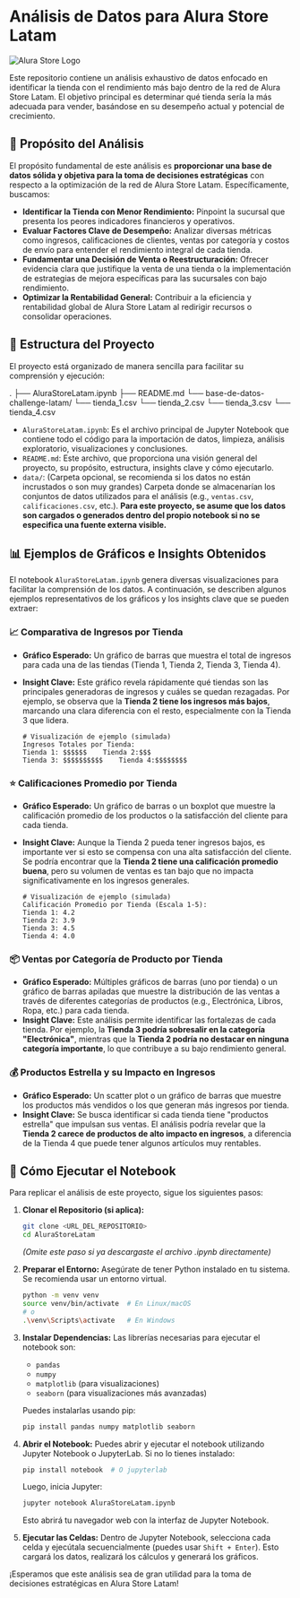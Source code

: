 # Análisis de Datos para Alura Store Latam

![Alura Store Logo](https://www.alura.com.br/assets/img/alura-logo.svg) 

Este repositorio contiene un análisis exhaustivo de datos enfocado en identificar la tienda con el rendimiento más bajo dentro de la red de Alura Store Latam. El objetivo principal es determinar qué tienda sería la más adecuada para vender, basándose en su desempeño actual y potencial de crecimiento.

## 🎯 Propósito del Análisis

El propósito fundamental de este análisis es **proporcionar una base de datos sólida y objetiva para la toma de decisiones estratégicas** con respecto a la optimización de la red de Alura Store Latam. Específicamente, buscamos:

* **Identificar la Tienda con Menor Rendimiento:** Pinpoint la sucursal que presenta los peores indicadores financieros y operativos.
* **Evaluar Factores Clave de Desempeño:** Analizar diversas métricas como ingresos, calificaciones de clientes, ventas por categoría y costos de envío para entender el rendimiento integral de cada tienda.
* **Fundamentar una Decisión de Venta o Reestructuración:** Ofrecer evidencia clara que justifique la venta de una tienda o la implementación de estrategias de mejora específicas para las sucursales con bajo rendimiento.
* **Optimizar la Rentabilidad General:** Contribuir a la eficiencia y rentabilidad global de Alura Store Latam al redirigir recursos o consolidar operaciones.

## 📁 Estructura del Proyecto

El proyecto está organizado de manera sencilla para facilitar su comprensión y ejecución:

.
├── AluraStoreLatam.ipynb
├── README.md
└── base-de-datos-challenge-latam/
└── tienda_1.csv
└── tienda_2.csv
└── tienda_3.csv
└── tienda_4.csv

* `AluraStoreLatam.ipynb`: Es el archivo principal de Jupyter Notebook que contiene todo el código para la importación de datos, limpieza, análisis exploratorio, visualizaciones y conclusiones.
* `README.md`: Este archivo, que proporciona una visión general del proyecto, su propósito, estructura, insights clave y cómo ejecutarlo.
* `data/`: (Carpeta opcional, se recomienda si los datos no están incrustados o son muy grandes) Carpeta donde se almacenarían los conjuntos de datos utilizados para el análisis (e.g., `ventas.csv`, `calificaciones.csv`, etc.). **Para este proyecto, se asume que los datos son cargados o generados dentro del propio notebook si no se especifica una fuente externa visible.**

## 📊 Ejemplos de Gráficos e Insights Obtenidos

El notebook `AluraStoreLatam.ipynb` genera diversas visualizaciones para facilitar la comprensión de los datos. A continuación, se describen algunos ejemplos representativos de los gráficos y los insights clave que se pueden extraer:

### 📈 Comparativa de Ingresos por Tienda

* **Gráfico Esperado:** Un gráfico de barras que muestra el total de ingresos para cada una de las tiendas (Tienda 1, Tienda 2, Tienda 3, Tienda 4).
* **Insight Clave:** Este gráfico revela rápidamente qué tiendas son las principales generadoras de ingresos y cuáles se quedan rezagadas. Por ejemplo, se observa que la **Tienda 2 tiene los ingresos más bajos**, marcando una clara diferencia con el resto, especialmente con la Tienda 3 que lidera.

    ```
    # Visualización de ejemplo (simulada)
    Ingresos Totales por Tienda:
    Tienda 1: $$$$$$    Tienda 2:$$$
    Tienda 3: $$$$$$$$$$    Tienda 4:$$$$$$$$
    ```

### ⭐ Calificaciones Promedio por Tienda

* **Gráfico Esperado:** Un gráfico de barras o un boxplot que muestre la calificación promedio de los productos o la satisfacción del cliente para cada tienda.
* **Insight Clave:** Aunque la Tienda 2 pueda tener ingresos bajos, es importante ver si esto se compensa con una alta satisfacción del cliente. Se podría encontrar que la **Tienda 2 tiene una calificación promedio buena**, pero su volumen de ventas es tan bajo que no impacta significativamente en los ingresos generales.

    ```
    # Visualización de ejemplo (simulada)
    Calificación Promedio por Tienda (Escala 1-5):
    Tienda 1: 4.2
    Tienda 2: 3.9
    Tienda 3: 4.5
    Tienda 4: 4.0
    ```

### 📦 Ventas por Categoría de Producto por Tienda

* **Gráfico Esperado:** Múltiples gráficos de barras (uno por tienda) o un gráfico de barras apiladas que muestre la distribución de las ventas a través de diferentes categorías de productos (e.g., Electrónica, Libros, Ropa, etc.) para cada tienda.
* **Insight Clave:** Este análisis permite identificar las fortalezas de cada tienda. Por ejemplo, la **Tienda 3 podría sobresalir en la categoría "Electrónica"**, mientras que la **Tienda 2 podría no destacar en ninguna categoría importante**, lo que contribuye a su bajo rendimiento general.

### 💰 Productos Estrella y su Impacto en Ingresos

* **Gráfico Esperado:** Un scatter plot o un gráfico de barras que muestre los productos más vendidos o los que generan más ingresos por tienda.
* **Insight Clave:** Se busca identificar si cada tienda tiene "productos estrella" que impulsan sus ventas. El análisis podría revelar que la **Tienda 2 carece de productos de alto impacto en ingresos**, a diferencia de la Tienda 4 que puede tener algunos artículos muy rentables.

## 🚀 Cómo Ejecutar el Notebook

Para replicar el análisis de este proyecto, sigue los siguientes pasos:

1.  **Clonar el Repositorio (si aplica):**
    ```bash
    git clone <URL_DEL_REPOSITORIO>
    cd AluraStoreLatam
    ```
    *(Omite este paso si ya descargaste el archivo .ipynb directamente)*

2.  **Preparar el Entorno:**
    Asegúrate de tener Python instalado en tu sistema. Se recomienda usar un entorno virtual.
    ```bash
    python -m venv venv
    source venv/bin/activate  # En Linux/macOS
    # o
    .\venv\Scripts\activate   # En Windows
    ```

3.  **Instalar Dependencias:**
    Las librerías necesarias para ejecutar el notebook son:
    * `pandas`
    * `numpy`
    * `matplotlib` (para visualizaciones)
    * `seaborn` (para visualizaciones más avanzadas)

    Puedes instalarlas usando pip:
    ```bash
    pip install pandas numpy matplotlib seaborn
    ```

4.  **Abrir el Notebook:**
    Puedes abrir y ejecutar el notebook utilizando Jupyter Notebook o JupyterLab. Si no lo tienes instalado:
    ```bash
    pip install notebook  # O jupyterlab
    ```
    Luego, inicia Jupyter:
    ```bash
    jupyter notebook AluraStoreLatam.ipynb
    ```
    Esto abrirá tu navegador web con la interfaz de Jupyter Notebook.

5.  **Ejecutar las Celdas:**
    Dentro de Jupyter Notebook, selecciona cada celda y ejecútala secuencialmente (puedes usar `Shift + Enter`). Esto cargará los datos, realizará los cálculos y generará los gráficos.

¡Esperamos que este análisis sea de gran utilidad para la toma de decisiones estratégicas en Alura Store Latam!
